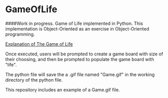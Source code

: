 # GameOfLife
####Work in progress.
Game of Life implemented in Python.
This implementation is Object-Oriented as an exercise in 
Object-Oriented programming.

[Explanation of The Game of Life](http://pi.math.cornell.edu/~lipa/mec/lesson6.html)


Once executed, users will be prompted to create a game board with 
size of their choosing, and then be prompted to populate
the game board with "life".


The python file will save the a .gif file named "Game.gif"
in the working directory of the python file.


This repository includes an example of a Game.gif file.
